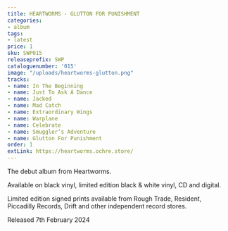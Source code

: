 ```yaml
---
title: HEARTWORMS - GLUTTON FOR PUNISHMENT
categories:
- album
tags:
- latest
price: 1
sku: SWP015
releaseprefix: SWP
cataloguenumber: '015'
image: "/uploads/heartworms-glutton.png"
tracks:
- name: In The Beginning
- name: Just To Ask A Dance
- name: Jacked
- name: Mad Catch
- name: Extraordinary Wings
- name: Warplane
- name: Celebrate
- name: Smuggler’s Adventure
- name: Glutton For Punishment
order: 1
extLink: https://heartworms.ochre.store/
---
```


The debut album from Heartworms. 

Available on black vinyl, limited edition black & white vinyl, CD and digital. 

Limited edition signed prints available from Rough Trade, Resident, Piccadilly Records, Drift and other independent record stores. 

Released 7th February 2024